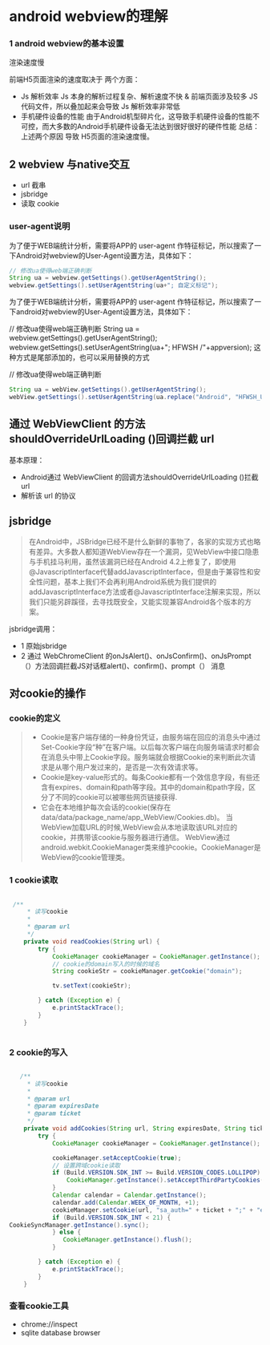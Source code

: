 # android webview的理解

### 1 android webview的基本设置

渲染速度慢

前端H5页面渲染的速度取决于 两个方面：

- Js 解析效率
Js 本身的解析过程复杂、解析速度不快 & 前端页面涉及较多 JS 代码文件，所以叠加起来会导致 Js 解析效率非常低
- 手机硬件设备的性能
由于Android机型碎片化，这导致手机硬件设备的性能不可控，而大多数的Android手机硬件设备无法达到很好很好的硬件性能
总结：上述两个原因 导致 H5页面的渲染速度慢。


## 2 webview 与native交互

- url 截串
- jsbridge
- 读取 cookie


### user-agent说明
为了便于WEB端统计分析，需要将APP的 user-agent 作特征标记，所以搜索了一下Android对webview的User-Agent设置方法，具体如下：

``` java  view plain copy 
// 修改ua使得web端正确判断  
String ua = webview.getSettings().getUserAgentString();  
webview.getSettings().setUserAgentString(ua+"; 自定义标记"); 
``` 

为了便于WEB端统计分析，需要将APP的 user-agent 作特征标记，所以搜索了一下android对webview的User-Agent设置方法，具体如下：



// 修改ua使得web端正确判断
String ua = webview.getSettings().getUserAgentString();
webview.getSettings().setUserAgentString(ua+"; HFWSH /"+appversion);
这种方式是尾部添加的，也可以采用替换的方式



// 修改ua使得web端正确判断

``` java
String ua = webView.getSettings().getUserAgentString();
webView.getSettings().setUserAgentString(ua.replace("Android", "HFWSH_USER Android"));

```

## 通过 WebViewClient 的方法shouldOverrideUrlLoading ()回调拦截 url

基本原理：

- Android通过 WebViewClient 的回调方法shouldOverrideUrlLoading ()拦截 url
- 解析该 url 的协议

## jsbridge
> 在Android中，JSBridge已经不是什么新鲜的事物了，各家的实现方式也略有差异。大多数人都知道WebView存在一个漏洞，见WebView中接口隐患与手机挂马利用，虽然该漏洞已经在Android 4.2上修复了，即使用@JavascriptInterface代替addJavascriptInterface，但是由于兼容性和安全性问题，基本上我们不会再利用Android系统为我们提供的addJavascriptInterface方法或者@JavascriptInterface注解来实现，所以我们只能另辟蹊径，去寻找既安全，又能实现兼容Android各个版本的方案。

jsbridge调用：

- 1 原始jsbridge
- 2 通过 WebChromeClient 的onJsAlert()、onJsConfirm()、onJsPrompt（）方法回调拦截JS对话框alert()、confirm()、prompt（） 消息



## 对cookie的操作 


### cookie的定义
> -  Cookie是客户端存储的一种身份凭证，由服务端在回应的消息头中通过Set-Cookie字段“种”在客户端。以后每次客户端在向服务端请求时都会在消息头中带上Cookie字段。服务端就会根据Cookie的来判断此次请求是从哪个用户发过来的，是否是一次有效请求等。
> - Cookie是key-value形式的。每条Cookie都有一个效信息字段，有些还含有expires、domain和path等字段。其中的domain和path字段，区分了不同的cookie可以被哪些网页链接获得.
> - 它会在本地维护每次会话的cookie(保存在data/data/package_name/app_WebView/Cookies.db)。 当WebView加载URL的时候,WebView会从本地读取该URL对应的cookie，并携带该cookie与服务器进行通信。 
WebView通过android.webkit.CookieManager类来维护cookie。CookieManager是WebView的cookie管理类。

### 1 cookie读取

``` java

 /**
     * 读写cookie
     *
     * @param url
     */
    private void readCookies(String url) {
        try {
            CookieManager cookieManager = CookieManager.getInstance();
            // cookie的domain写入的时候的域名
            String cookieStr = cookieManager.getCookie("domain");

            tv.setText(cookieStr);

        } catch (Exception e) {
            e.printStackTrace();
        }
    }
     
```

### 2 cookie的写入
``` java

   /**
     * 读写cookie
     *
     * @param url
     * @param expiresDate
     * @param ticket
     */
    private void addCookies(String url, String expiresDate, String ticket) {
        try {
            CookieManager cookieManager = CookieManager.getInstance();

            cookieManager.setAcceptCookie(true);
            // 设置跨域cookie读取
            if (Build.VERSION.SDK_INT >= Build.VERSION_CODES.LOLLIPOP) {
                CookieManager.getInstance().setAcceptThirdPartyCookies(mWebView, true);
            }
            Calendar calendar = Calendar.getInstance();
            calendar.add(Calendar.WEEK_OF_MONTH, +1);
            cookieManager.setCookie(url, "sa_auth=" + ticket + ";" + "expires=" + calendar.getTime().toString() + ";" + "domain=" + ".elong.com" + ";" + "Path=/" + ";");
            if (Build.VERSION.SDK_INT < 21) {
CookieSyncManager.getInstance().sync();
            } else {
               CookieManager.getInstance().flush();
            }

        } catch (Exception e) {
            e.printStackTrace();
        }
    }

```

### 查看cookie工具
- chrome://inspect
- sqlite database browser




 